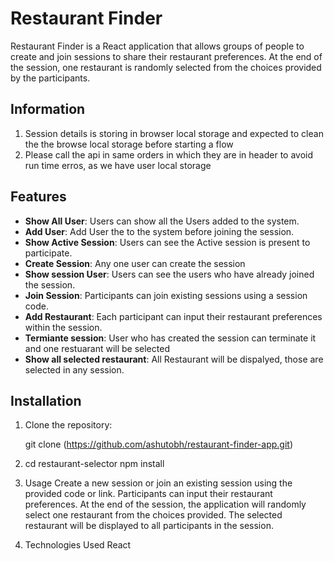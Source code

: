 # Restaurant Finder

Restaurant Finder is a React application that allows groups of people to create and join sessions to share their restaurant preferences. At the end of the session, one restaurant is randomly selected from the choices provided by the participants.

## Information
1. Session details is storing in browser local storage and expected to clean the the browse local storage before starting a flow
2. Please call the api in same orders in which they are in header to avoid run time erros, as we have user local storage

## Features
- **Show All User**: Users can show all the Users added to the system.
- **Add User**: Add User the to the system before joining the session.
- **Show Active Session**: Users can see the Active session is present to participate.
- **Create Session**: Any one user can create the session
- **Show session User**: Users can see the users who have already joined the session.
- **Join Session**: Participants can join existing sessions using a session code.
- **Add Restaurant**: Each participant can input their restaurant preferences within the session.
- **Termiante session**: User who has created the session can terminate it and one restuarant will be selected
- **Show all selected restaurant**: All Restaurant will be dispalyed, those are selected in any session.

## Installation

1. Clone the repository:

   git clone (https://github.com/ashutobh/restaurant-finder-app.git)

2. cd restaurant-selector
    npm install

3. Usage
    Create a new session or join an existing session using the provided code or link.
    Participants can input their restaurant preferences.
    At the end of the session, the application will randomly select one restaurant from the choices provided.
    The selected restaurant will be displayed to all participants in the session.
4. Technologies Used
    React
